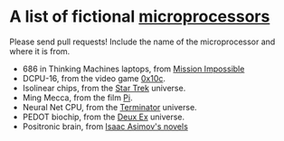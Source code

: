 # A list of fictional [microprocessors](https://en.wikipedia.org/wiki/Microprocessor)

Please send pull requests! Include the name of the microprocessor and where it is from. 

- 686 in Thinking Machines laptops, from [Mission Impossible](https://en.wikiquote.org/wiki/Mission:_Impossible_(film))
- DCPU-16, from the video game [0x10c](https://en.wikipedia.org/wiki/0x10c).
- Isolinear chips, from the [Star Trek](http://memory-alpha.wikia.com/wiki/Isolinear_chip) universe.
- Ming Mecca, from the film [Pi](https://en.wikipedia.org/wiki/Pi_(film)#Plot).
- Neural Net CPU, from the [Terminator](http://terminator.wikia.com/wiki/Neural_Net_CPU) universe.
- PEDOT biochip, from the [Deux Ex](http://deusex.wikia.com/wiki/Biochip) universe.
- Positronic brain, from  [Isaac Asimov's novels](https://en.wikipedia.org/wiki/Positronic_brain)

